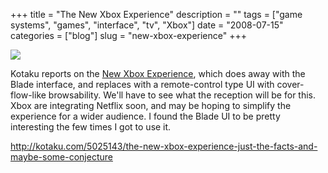 +++
title = "The New Xbox Experience"
description = ""
tags = ["game systems", "games", "interface", "tv", "Xbox"]
date = "2008-07-15"
categories = ["blog"]
slug = "new-xbox-experience"
+++



  <div class="notebook-screenshot"><a href="http://kotaku.com/5025143/the-new-xbox-experience-just-the-facts-and-maybe-some-conjecture"><img src="/media/notebook/xbox-experience.jpg" class="notebook-image" /></a></div><p>Kotaku reports on the <a href="http://kotaku.com/5025143/the-new-xbox-experience-just-the-facts-and-maybe-some-conjecture">New Xbox Experience</a>, which does away with the Blade interface, and replaces with a remote-control type UI with cover-flow-like browsability. We'll have to see what the reception will be for this. Xbox are integrating Netflix soon, and may be hoping to simplify the experience for a wider audience. I found the Blade UI to be pretty interesting the few times I got to use it.</p>
    
  <a href="http://kotaku.com/5025143/the-new-xbox-experience-just-the-facts-and-maybe-some-conjecture">http://kotaku.com/5025143/the-new-xbox-experience-just-the-facts-and-maybe-some-conjecture</a>
